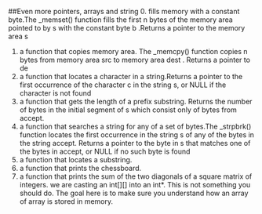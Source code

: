 ##Even more pointers, arrays and string
0.  fills memory with a constant byte.The _memset() function fills the first n bytes of the memory area pointed to by s with the constant byte b .Returns a pointer to the memory area s
1.  a function that copies memory area. The _memcpy() function copies n bytes from memory area src to memory area dest . Returns a pointer to de
2. a function that locates a character in a string.Returns a pointer to the first occurrence of the character c in the string s, or NULL if the character is not found
3. a function that gets the length of a prefix substring. Returns the number of bytes in the initial segment of s which consist only of bytes from accept.
4. a function that searches a string for any of a set of bytes.The _strpbrk() function locates the first occurrence in the string s of any of the bytes in the string accept. Returns a pointer to the byte in s that matches one of the bytes in accept, or NULL if no such byte is found
5. a function that locates a substring.
6. a function that prints the chessboard.
7. a function that prints the sum of the two diagonals of a square matrix of integers. we are casting an int[][] into an int*. This is not something you should do. The goal here is to make sure you understand how an array of array is stored in memory.
